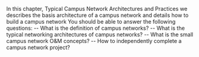In this chapter, Typical Campus Network Architectures and Practices we describes the basis architecture of a campus network and details how to build a campus network
You should be able to answer the following questions:
-- What is the definition of campus networks?
-- What is the typical networking architectures of campus networks?
-- What is the small campus network O&M concepts?
-- How to independently complete a campus network project?  
